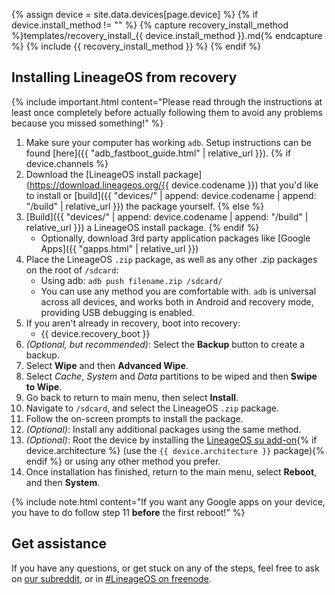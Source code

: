 {% assign device = site.data.devices[page.device] %}
{% if device.install_method != "" %}
{% capture recovery_install_method %}templates/recovery_install_{{ device.install_method }}.md{% endcapture %}
{% include {{ recovery_install_method }} %}
{% endif %}

## Installing LineageOS from recovery

{% include important.html content="Please read through the instructions at least once completely before actually following them to avoid any problems because you missed something!" %}

1. Make sure your computer has working `adb`. Setup instructions can be found [here]({{ "adb_fastboot_guide.html" | relative_url }}).
{% if device.channels %}
2. Download the [LineageOS install package](https://download.lineageos.org/{{ device.codename }}) that you'd like to install or [build]({{ "devices/" | append: device.codename | append: "/build" | relative_url }}) the package yourself.
{% else %}
2. [Build]({{ "devices/" | append: device.codename | append: "/build" | relative_url }}) a LineageOS install package.
{% endif %}
    * Optionally, download 3rd party application packages like [Google Apps]({{ "gapps.html" | relative_url }})
3. Place the LineageOS `.zip` package, as well as any other .zip packages on the root of `/sdcard`:
    * Using adb: `adb push filename.zip /sdcard/`
    * You can use any method you are comfortable with. `adb` is universal across all devices, and works both in Android and recovery mode, providing
        USB debugging is enabled.
4. If you aren't already in recovery, boot into recovery:
    * {{ device.recovery_boot }}
5. _(Optional, but recommended)_: Select the **Backup** button to create a backup.
6. Select **Wipe** and then **Advanced Wipe**.
7. Select *Cache*, *System* and *Data* partitions to be wiped and then **Swipe to Wipe**.
8. Go back to return to main menu, then select **Install**.
9. Navigate to `/sdcard`, and select the LineageOS `.zip` package.
10. Follow the on-screen prompts to install the package.
11. _(Optional)_: Install any additional packages using the same method.
12. _(Optional)_: Root the device by installing the [LineageOS su add-on](https://download.lineageos.org/extras){% if device.architecture %} (use the `{{ device.architecture }}` package){% endif %} or using any other method you prefer.
13. Once installation has finished, return to the main menu, select **Reboot**, and then **System**.

{% include note.html content="If you want any Google apps on your device, you have to do follow step 11 **before** the first reboot!" %}

## Get assistance

If you have any questions, or get stuck on any of the steps, feel free to ask on [our subreddit](https://reddit.com/r/LineageOS), or in
[#LineageOS on freenode](https://webchat.freenode.net/?channels=LineageOS).
